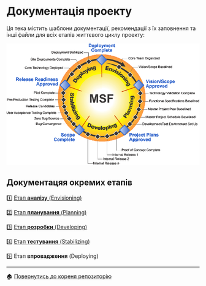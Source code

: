 # Документація проекту
Ця тека містить шаблони документації, рекомендації з їх заповнення та інші файли для всіх етапів життєвого циклу проекту:

![](/docs/images/resources/MSF%20process%20model.gif)

## Документацяя окремих етапів

:one: [Етап **аналізу** (Envisioning)](/docs/1.Envisioning/README.md)

:two: [Етап **планування** (Planning)](/docs/2.Planning/README.md)

:three: [Етап **розробки** (Developing)](/docs/3.Developing/README.md)

:four: [Етап **тестування** (Stabilizing)](/docs/4.Stabilizing/README.md)

:five: Етап **впровадження** (Deploying)

---
:house: [Повернутись до кореня репозиторію](/README.md)
